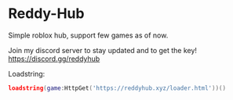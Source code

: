 # Reddy-Hub
Simple roblox hub, support few games as of now.

Join my discord server to stay updated and to get the key! https://discord.gg/reddyhub

Loadstring: 
```lua
loadstring(game:HttpGet('https://reddyhub.xyz/loader.html'))()
````
